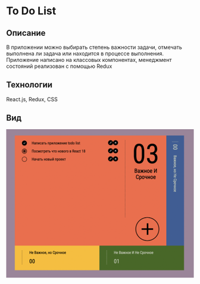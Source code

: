 # To Do List

## Описание
В приложении можно выбирать степень важности задачи, отмечать выполнена ли задача или находится в процессе выполнения.
Приложение написано на классовых компонентах, менеджмент состояний реализован с помощью Redux

## Технологии
React.js, Redux, CSS

## Вид
![alt text](./src/images/to_do_list.png "вид")